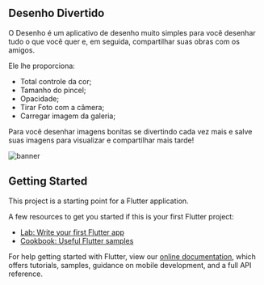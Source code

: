 ## Desenho Divertido

O Desenho é um aplicativo de desenho muito simples para você desenhar tudo o que você quer e, em seguida, compartilhar suas obras com os amigos. 

Ele lhe proporciona:

- Total controle da cor;
- Tamanho do pincel;
- Opacidade;
- Tirar Foto com a câmera;
- Carregar imagem da galeria;

Para você desenhar imagens bonitas se divertindo cada vez mais e salve suas imagens para visualizar e compartilhar mais tarde!

![banner](https://user-images.githubusercontent.com/38302156/155972086-dbbed759-72fd-49e2-8e60-f4d3b65a67eb.png)

## Getting Started

This project is a starting point for a Flutter application.

A few resources to get you started if this is your first Flutter project:

- [Lab: Write your first Flutter app](https://flutter.dev/docs/get-started/codelab)
- [Cookbook: Useful Flutter samples](https://flutter.dev/docs/cookbook)

For help getting started with Flutter, view our
[online documentation](https://flutter.dev/docs), which offers tutorials,
samples, guidance on mobile development, and a full API reference.

